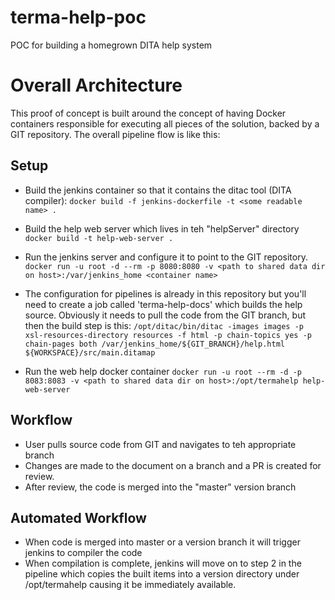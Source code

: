 # terma-help-poc
POC for building a homegrown DITA help system

# Overall Architecture

This proof of concept is built around the concept of having Docker containers responsible for executing all pieces of the solution, backed by a GIT repository.  The overall pipeline flow is like this:

## Setup
* Build the jenkins container so that it contains the ditac tool (DITA compiler):
  `docker build -f jenkins-dockerfile -t <some readable name> .`
* Build the help web server which lives in teh "helpServer" directory
  `docker build -t help-web-server .`
* Run the jenkins server and configure it to point to the GIT repository.  
  `docker run -u root -d --rm -p 8080:8080 -v <path to shared data dir on host>:/var/jenkins_home <container name>`
* The configuration for pipelines is already in this repository but you'll need to create a job called 'terma-help-docs' which builds the help source.  Obviously it needs to pull the code from the GIT branch, but then the build step is this:
  ```/opt/ditac/bin/ditac -images images -p xsl-resources-directory resources -f html -p chain-topics yes -p chain-pages both /var/jenkins_home/${GIT_BRANCH}/help.html ${WORKSPACE}/src/main.ditamap```

* Run the web help docker container
  `docker run -u root --rm -d -p 8083:8083 -v <path to shared data dir on host>:/opt/termahelp help-web-server`

## Workflow
* User pulls source code from GIT and navigates to teh appropriate branch
* Changes are made to the document on a branch and a PR is created for review.
* After review, the code is merged into the "master" version branch

## Automated Workflow
* When code is merged into master or a version branch it will trigger jenkins to compiler the code
* When compilation is complete, jenkins will move on to step 2 in the pipeline which copies the built items into a version directory under /opt/termahelp causing it be immediately available.
